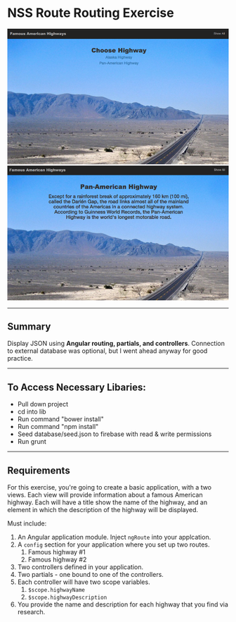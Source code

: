 # NSS Route Routing Exercise

![Splashpage](https://raw.githubusercontent.com/mitchellblom/route/routing/styles/route1.png)
![Splashpage](https://raw.githubusercontent.com/mitchellblom/route/routing/styles/route2.png)

<hr>

## Summary

Display JSON using **Angular routing, partials, and controllers**. Connection to external database was optional, but I went ahead anyway for good practice.

<hr>

## To Access Necessary Libaries:
 - Pull down project
 - cd into lib
 - Run command "bower install"
 - Run command "npm install"
 - Seed database/seed.json to firebase with read & write permissions
 - Run grunt

<hr>

## Requirements

For this exercise, you're going to create a basic application, with a two views. Each view will provide information about a famous American highway. Each will have a title show the name of the highway, and an element in which the description of the highway will be displayed.

Must include:

1. An Angular application module. Inject `ngRoute` into your applcation.
1. A `config` section for your application where you set up two routes.
    1. Famous highway #1
    2. Famous highway #2
1. Two controllers defined in your application.
1. Two partials - one bound to one of the controllers.
1. Each controller will have two scope variables.
    1. `$scope.highwayName`
    1. `$scope.highwayDescription`
1. You provide the name and description for each highway that you find via research.